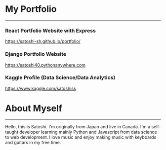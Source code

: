 # My Portfolio
----------------
### React Portfolio Website with Express
https://satoshi-sh.github.io/portfolio/
### Django Portfolio Website
https://satoshi40.pythonanywhere.com
### Kaggle Profile (Data Science/Data Analytics)
https://www.kaggle.com/satoshiss
# About Myself
----------------------
Hello, this is Satoshi. I'm originally from Japan and live in Canada. I'm a self-taught developer learning mainly Python and Javascript from data science to web development. I love music and enjoy making music with keyboards and guitars in my free time.


<!---
Satoshi-Sh/Satoshi-Sh is a ✨ special ✨ repository because its `README.md` (this file) appears on your GitHub profile.
You can click the Preview link to take a look at your changes.
--->

